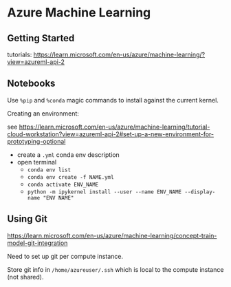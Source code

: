 # Azure Machine Learning

## Getting Started

tutorials: <https://learn.microsoft.com/en-us/azure/machine-learning/?view=azureml-api-2>

## Notebooks

Use `%pip` and `%conda` magic commands to install against the current kernel.

Creating an environment:

see <https://learn.microsoft.com/en-us/azure/machine-learning/tutorial-cloud-workstation?view=azureml-api-2#set-up-a-new-environment-for-prototyping-optional>

* create a `.yml` conda env description
* open terminal
    * `conda env list`
    * `conda env create -f NAME.yml`
    * `conda activate ENV_NAME`
    * `python -m ipykernel install --user --name ENV_NAME --display-name "ENV NAME"`

## Using Git

<https://learn.microsoft.com/en-us/azure/machine-learning/concept-train-model-git-integration>

Need to set up git per compute instance.

Store git info in `/home/azureuser/.ssh` which is local to the compute instance (not shared).
